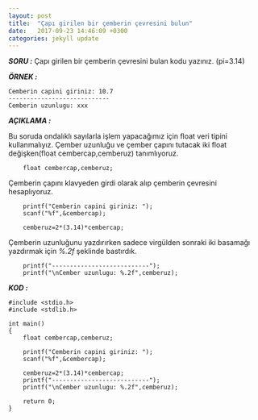 ```yaml
---
layout: post
title:  "Çapı girilen bir çemberin çevresini bulun"
date:   2017-09-23 14:46:09 +0300
categories: jekyll update
---
```

***SORU :***
    Çapı girilen bir çemberin çevresini bulan kodu yazınız.
    (pi=3.14)

***ÖRNEK :***

    Cemberin capini giriniz: 10.7
    ----------------------------
    Cemberin uzunlugu: xxx

***AÇIKLAMA :***

Bu soruda ondalıklı sayılarla işlem yapacağımız için float veri tipini kullanmalıyız. Çember uzunluğu ve çember çapını tutacak iki float değişken(float cembercap,cemberuz) tanımlıyoruz.

        float cembercap,cemberuz;

Çemberin çapını klavyeden girdi olarak alıp çemberin çevresini hesaplıyoruz. 

        printf("Cemberin capini giriniz: ");
        scanf("%f",&cembercap);

        cemberuz=2*(3.14)*cembercap;

Çemberin uzunluğunu yazdırırken sadece virgülden sonraki iki basamağı yazdırmak için *%.2f* şeklinde bastırdık.

        printf("---------------------------");
        printf("\nCember uzunlugu: %.2f",cemberuz);

***KOD :*** 

    #include <stdio.h>
    #include <stdlib.h>

    int main()
    {
        float cembercap,cemberuz;

        printf("Cemberin capini giriniz: ");
        scanf("%f",&cembercap);

        cemberuz=2*(3.14)*cembercap;
        printf("---------------------------");
        printf("\nCember uzunlugu: %.2f",cemberuz);

        return 0;
    }
    